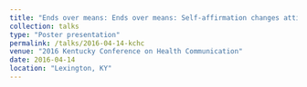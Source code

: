 ```yaml
---
title: "Ends over means: Ends over means: Self-affirmation changes attitude and perceived behavioral control effects on behavioral intention"
collection: talks
type: "Poster presentation"
permalink: /talks/2016-04-14-kchc
venue: "2016 Kentucky Conference on Health Communication"
date: 2016-04-14
location: "Lexington, KY"
---
```

